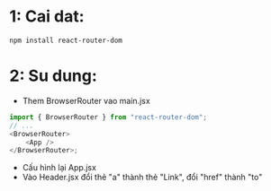 # 1: Cai dat:

```
npm install react-router-dom
```

# 2: Su dung:

- Them BrowserRouter vao main.jsx

```js
import { BrowserRouter } from "react-router-dom";
// ...
<BrowserRouter>
	<App />
</BrowserRouter>;
```

- Cấu hình lại App.jsx
- Vào Header.jsx đổi thẻ "a" thành thẻ "Link", đổi "href" thành "to"
